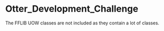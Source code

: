 # Otter_Development_Challenge

The FFLIB UOW classes are not included as they contain a lot of classes.
